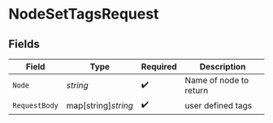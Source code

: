 # NodeSetTagsRequest


## Fields

| Field                  | Type                   | Required               | Description            |
| ---------------------- | ---------------------- | ---------------------- | ---------------------- |
| `Node`                 | *string*               | :heavy_check_mark:     | Name of node to return |
| `RequestBody`          | map[string]*string*    | :heavy_check_mark:     | user defined tags      |